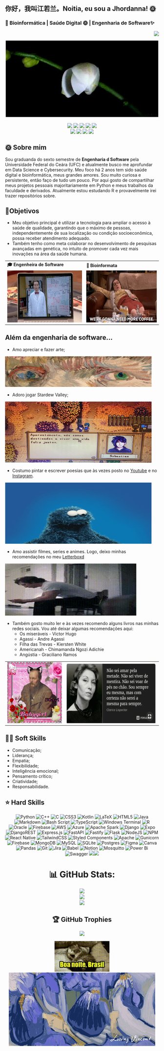 ## 你好，我叫江若兰。Noitia, eu sou a Jhordanna! 🌞 
### 🧬 Bioinformática | Saúde Digital 🌞  | Engenharia de Software✨

<!--
**ceulazur/ceulazur** is a ✨ _special_ ✨ repository because its `README.md` (this file) appears on your GitHub profile.


-->
<img align="right" src="https://komarev.com/ghpvc/?username=ceulazur&color=007AA2"><br>
<div align="center">
  <a href="https://github.com/ceulazur">
          <td><img src="o1.gif" width="500px" height="250px"> </td>


  </a>
</div>
<br>

<div align="center">
  <!-- Work Links -->
    <!-- git hub-->
  <a href="https://github.com/ceulazur" target="_blank"><img src="https://img.shields.io/badge/GitHub-100000?style=for-the-badge&logo=github&logoColor=white" target="_blank"></a>
 <!-- git lab
  <a href="https://hefesto.uea.edu.br/gitlab/ceulazur" target="_blank"><img src="https://img.shields.io/badge/GitLab-330F63?style=for-the-badge&logo=gitlab&logoColor=white" target="_blank"></a> -->
   <!-- linkedin-->
  <a href="https://www.linkedin.com/in//" target="_blank"><img src="https://img.shields.io/badge/-LinkedIn-%230077B5?style=for-the-badge&logo=linkedin&logoColor=white" target="_blank"></a>
   <!-- gmail-->
  <a href = "mailto:jhordanna@alu.ufc.br"><img src="https://img.shields.io/badge/Gmail-D14836?style=for-the-badge&logo=gmail&logoColor=white"></a>
  <!-- twitch -->
  <a href="https://www.twitch.tv/ceulazur" target="_blank"><img src="https://img.shields.io/badge/Twitch-6441a5?style=for-the-badge&logo=Twitch&logoColor=white" target="_blank"></a>
   <!-- youtube -->
  <a href="https://youtube.com/@jhordannaceulazur?si=rSq_rJAr5W_6jXet" target="_blank"><img src="https://img.shields.io/badge/Jhordanna-FF0000?style=for-the-badge&logo=youtube&logoColor=white" target="_blank"></a>
  <br><a href="https://www.youtube.com/c/C%C3%A9ulazur" target="_blank"><img src="https://img.shields.io/badge/Céulazur-FF0000?style=for-the-badge&logo=youtube&logoColor=white" target="_blank"></a>
  <!-- Social Links -->
  <a href="https://www.instagram.com/jhordanna.ceulazur/" target="_blank"><img src="https://img.shields.io/badge/-Jhordanna-%23E4405F?style=for-the-badge&logo=instagram&logoColor=white" target="_blank"></a>
  <a href="https://www.instagram.com/ceulazur/" target="_blank"><img src="https://img.shields.io/badge/-Céulazur-%23E4405F?style=for-the-badge&logo=instagram&logoColor=white" target="_blank"></a>
  <!-- OTH Links -->
  <a href="https://open.spotify.com/user/31pwitm27h6xoyp7663obypt5xsy?si=ac37c85bf3e24d2e" target="_blank"><img src="https://img.shields.io/badge/Spotify-1ED760?&style=for-the-badge&logo=spotify&logoColor=white"target="_blank"></a>

</div>

## 🌞 Sobre mim

Sou graduanda do sexto semestre de <b>Engenharia d Software</b> pela Universidade Federal do Ceára (UFC) e atualmente busco me aprofundar em Data Science e Cybersecurity. Meu foco há 2 anos tem sido saúde digital e bioinformática, meus grandes amores. Sou muito curiosa e persistente, então faço de tudo um pouco. Por aqui gosto de compartilhar meus projetos pessoais majoritariamente em Python e meus trabalhos da faculdade e derivados. Atualmente estou estudando R e provavelmente irei trazer repositórios sobre.

## 🌸Objetivos
- Meu objetivo principal é utilizar a tecnologia para ampliar o acesso à saúde de qualidade, garantindo que o máximo de pessoas, independentemente de sua localização ou condição socioeconômica, possa receber atendimento adequado.
- Também tenho como meta colaborar no desenvolvimento de pesquisas avançadas em genética, no intuito de promover cada vez mais inovações na área da saúde humana.

<div align="center">
  <table>
    <tr>
      <td><b>🎓 Engenheira de Software</b></td>
      <td><b>🧪 Bioinformata</b></td>
    </tr>
    <tr>
      <td><img src="b.gif" width="480px" height="170px"></td>
      <td><img src="cof.gif" width="430px" height="170px"> </td>
    </tr>
  </table>
</div>

## Além da engenharia de software...

- Amo apreciar e fazer arte;
<td><img src="ov.gif" width="480px" height="100px"> </td>

-  Adoro jogar Stardew Valley;
<td><img src="st1.jpg" width="480px" height="200px"> </td>

- Costumo pintar e escrever poesias que às vezes posto no [Youtube](https://www.youtube.com/c/C%C3%A9ulazur/videos) e no [Instagram](https://instagram.com/ceulazur).
<td><img src="il.gif" width="480px" height="200px"> </td>

- Amo assistir filmes, series e animes. Logo, deixo minhas recomendações no meu [Letterboxd](https://letterboxd.com/ceulazur/)
 <td><img src="u.gif" width="430px" height="170px"> </td>

- Também gosto muito ler e às vezes recomendo alguns livros nas minhas redes sociais. 
Vou até deixar algumas recomendações aqui: 
  - Os miseráveis - Victor Hugo
  - Agassi - Andre Agassi
  - Filha das Trevas - Kiersten White
  - Americanah - Chimamanda Ngozi Adichie
  - Angústia - Graciliano Ramos
   

<div align="center">
  <table>
    <tr>
    <td><img src="d1.gif" width="480px" height="200px"> </td>
    <td><img src="cl.gif" width="800px" height="200px"> </td>

  </table>
</div>

## 🦕🌞 Soft Skills
- Comunicação;
- Liderança;
- Empatia;
- Flexibilidade;
- Inteligência emocional;
- Pensamento crítico;
- Criatividade;
- Responsabilidade.


## ⭐️ Hard Skills

<div align="center">

![Python](https://img.shields.io/badge/python-3670A0?style=for-the-badge&logo=python&logoColor=ffdd54) ![C++](https://img.shields.io/badge/c++-%2300599C.svg?style=for-the-badge&logo=c%2B%2B&logoColor=white) ![C](https://img.shields.io/badge/c-%2300599C.svg?style=for-the-badge&logo=c&logoColor=white) ![CSS3](https://img.shields.io/badge/css3-%231572B6.svg?style=for-the-badge&logo=css3&logoColor=white) ![Kotlin](https://img.shields.io/badge/kotlin-%237F52FF.svg?style=for-the-badge&logo=kotlin&logoColor=white) ![LaTeX](https://img.shields.io/badge/latex-%23008080.svg?style=for-the-badge&logo=latex&logoColor=white) ![HTML5](https://img.shields.io/badge/html5-%23E34F26.svg?style=for-the-badge&logo=html5&logoColor=white) ![Java](https://img.shields.io/badge/java-%23ED8B00.svg?style=for-the-badge&logo=openjdk&logoColor=white) ![Markdown](https://img.shields.io/badge/markdown-%23000000.svg?style=for-the-badge&logo=markdown&logoColor=white) ![Bash Script](https://img.shields.io/badge/bash_script-%23121011.svg?style=for-the-badge&logo=gnu-bash&logoColor=white) ![TypeScript](https://img.shields.io/badge/typescript-%23007ACC.svg?style=for-the-badge&logo=typescript&logoColor=white) ![Windows Terminal](https://img.shields.io/badge/Windows%20Terminal-%234D4D4D.svg?style=for-the-badge&logo=windows-terminal&logoColor=white) ![R](https://img.shields.io/badge/r-%23276DC3.svg?style=for-the-badge&logo=r&logoColor=white) ![Oracle](https://img.shields.io/badge/Oracle-F80000?style=for-the-badge&logo=oracle&logoColor=white) ![Firebase](https://img.shields.io/badge/firebase-%23039BE5.svg?style=for-the-badge&logo=firebase) ![AWS](https://img.shields.io/badge/AWS-%23FF9900.svg?style=for-the-badge&logo=amazon-aws&logoColor=white) ![Azure](https://img.shields.io/badge/azure-%230072C6.svg?style=for-the-badge&logo=microsoftazure&logoColor=white) ![Apache Spark](https://img.shields.io/badge/Apache%20Spark-FDEE21?style=for-the-badge&logo=apachespark&logoColor=black) ![Django](https://img.shields.io/badge/django-%23092E20.svg?style=for-the-badge&logo=django&logoColor=white) ![Expo](https://img.shields.io/badge/expo-1C1E24?style=for-the-badge&logo=expo&logoColor=#D04A37) ![DjangoREST](https://img.shields.io/badge/DJANGO-REST-ff1709?style=for-the-badge&logo=django&logoColor=white&color=ff1709&labelColor=gray) ![Express.js](https://img.shields.io/badge/express.js-%23404d59.svg?style=for-the-badge&logo=express&logoColor=%2361DAFB) ![FastAPI](https://img.shields.io/badge/FastAPI-005571?style=for-the-badge&logo=fastapi) ![Fastify](https://img.shields.io/badge/fastify-%23000000.svg?style=for-the-badge&logo=fastify&logoColor=white) ![Flask](https://img.shields.io/badge/flask-%23000.svg?style=for-the-badge&logo=flask&logoColor=white) ![NodeJS](https://img.shields.io/badge/node.js-6DA55F?style=for-the-badge&logo=node.js&logoColor=white) ![NPM](https://img.shields.io/badge/NPM-%23CB3837.svg?style=for-the-badge&logo=npm&logoColor=white) ![React Native](https://img.shields.io/badge/react_native-%2320232a.svg?style=for-the-badge&logo=react&logoColor=%2361DAFB) <!--![React](https://img.shields.io/badge/react-%2320232a.svg?style=for-the-badge&logo=react&logoColor=%2361DAFB)--> ![TailwindCSS](https://img.shields.io/badge/tailwindcss-%2338B2AC.svg?style=for-the-badge&logo=tailwind-css&logoColor=white) ![Styled Components](https://img.shields.io/badge/styled--components-DB7093?style=for-the-badge&logo=styled-components&logoColor=white) ![Apache](https://img.shields.io/badge/apache-%23D42029.svg?style=for-the-badge&logo=apache&logoColor=white) ![Gunicorn](https://img.shields.io/badge/gunicorn-%298729.svg?style=for-the-badge&logo=gunicorn&logoColor=white) <!--![Nginx](https://img.shields.io/badge/nginx-%23009639.svg?style=for-the-badge&logo=nginx&logoColor=white)--><!-- ![Apache Maven](https://img.shields.io/badge/Apache%20Maven-C71A36?style=for-the-badge&logo=Apache%20Maven&logoColor=white)--> ![Firebase](https://img.shields.io/badge/firebase-a08021?style=for-the-badge&logo=firebase&logoColor=ffcd34) ![MongoDB](https://img.shields.io/badge/MongoDB-%234ea94b.svg?style=for-the-badge&logo=mongodb&logoColor=white) ![MySQL](https://img.shields.io/badge/mysql-4479A1.svg?style=for-the-badge&logo=mysql&logoColor=white) ![SQLite](https://img.shields.io/badge/sqlite-%2307405e.svg?style=for-the-badge&logo=sqlite&logoColor=white) <!--![Supabase](https://img.shields.io/badge/Supabase-3ECF8E?style=for-the-badge&logo=supabase&logoColor=white) --> ![Postgres](https://img.shields.io/badge/postgres-%23316192.svg?style=for-the-badge&logo=postgresql&logoColor=white) <!--![Adobe](https://img.shields.io/badge/adobe-%23FF0000.svg?style=for-the-badge&logo=adobe&logoColor=white)--> ![Figma](https://img.shields.io/badge/figma-%23F24E1E.svg?style=for-the-badge&logo=figma&logoColor=white) <!--[Gimp](https://img.shields.io/badge/Gimp-657D8B?style=for-the-badge&logo=gimp&logoColor=FFFFFF) -->![Canva](https://img.shields.io/badge/Canva-%2300C4CC.svg?style=for-the-badge&logo=Canva&logoColor=white) <!--![Krita](https://img.shields.io/badge/Krita-203759?style=for-the-badge&logo=krita&logoColor=EEF37B) ![Clip Studio Paint](https://img.shields.io/badge/ClipStudioPaint-%23CFD3D3.svg?style=for-the-badge&logo=ClipStudioPaint&logoColor=white) -->![Pandas](https://img.shields.io/badge/pandas-%23150458.svg?style=for-the-badge&logo=pandas&logoColor=white) ![Git](https://img.shields.io/badge/git-%23F05033.svg?style=for-the-badge&logo=git&logoColor=white) ![Jira](https://img.shields.io/badge/jira-%230A0FFF.svg?style=for-the-badge&logo=jira&logoColor=white) ![Babel](https://img.shields.io/badge/Babel-F9DC3e?style=for-the-badge&logo=babel&logoColor=black) ![Notion](https://img.shields.io/badge/Notion-%23000000.svg?style=for-the-badge&logo=notion&logoColor=white) ![Mosquitto](https://img.shields.io/badge/mosquitto-%233C5280.svg?style=for-the-badge&logo=eclipsemosquitto&logoColor=white) <!-- ![Kubernetes](https://img.shields.io/badge/kubernetes-%23326ce5.svg?style=for-the-badge&logo=kubernetes&logoColor=white) -->![Power Bi](https://img.shields.io/badge/power_bi-F2C811?style=for-the-badge&logo=powerbi&logoColor=black)<!-- ![Steam](https://img.shields.io/badge/steam-%23000000.svg?style=for-the-badge&logo=steam&logoColor=white) ![Riot Games](https://img.shields.io/badge/riotgames-D32936.svg?style=for-the-badge&logo=riotgames&logoColor=white) ![Epic Games](https://img.shields.io/badge/epicgames-%23313131.svg?style=for-the-badge&logo=epicgames&logoColor=white)--> ![Swagger](https://img.shields.io/badge/-Swagger-%23Clojure?style=for-the-badge&logo=swagger&logoColor=white) <!--![Raspberry Pi](https://img.shields.io/badge/-Raspberry_Pi-C51A4A?style=for-the-badge&logo=Raspberry-Pi) ![Trello](https://img.shields.io/badge/Trello-%23026AA7.svg?style=for-the-badge&logo=Trello&logoColor=white)--> <img src="https://img.shields.io/badge/JavaScript-323330?style=for-the-badge&logo=javascript&logoColor=F7DF1E"><img src="https://img.shields.io/badge/json-5E5C5C?style=for-the-badge&logo=json&logoColor=white">

# 📊 GitHub Stats:
![](https://github-readme-stats.vercel.app/api?username=ceulazur&theme=shadow_blue&hide_border=false&include_all_commits=true&count_private=true)<br/>
![](https://nirzak-streak-stats.vercel.app/?user=ceulazur&theme=shadow_blue&hide_border=false)<br/>
![](https://github-readme-stats.vercel.app/api/top-langs/?username=ceulazur&theme=shadow_blue&hide_border=false&include_all_commits=true&count_private=true&layout=compact)

## 🏆 GitHub Trophies
![](https://github-profile-trophy.vercel.app/?username=ceulazur&theme=monokai&no-frame=true&no-bg=false&margin-w=4)
<!--### 🔝 Top Contributed Repo
![](https://github-contributor-stats.vercel.app/api?username=ceulazur&limit=5&theme=shadow_blue&combine_all_yearly_contributions=true)

---
[![](https://visitcount.itsvg.in/api?id=ceulazur&icon=0&color=0)](https://visitcount.itsvg.in) -->

<td><img src="bb.gif" width="180px" height="100px"> </td>

 <td><img src="v1.gif"></td>
